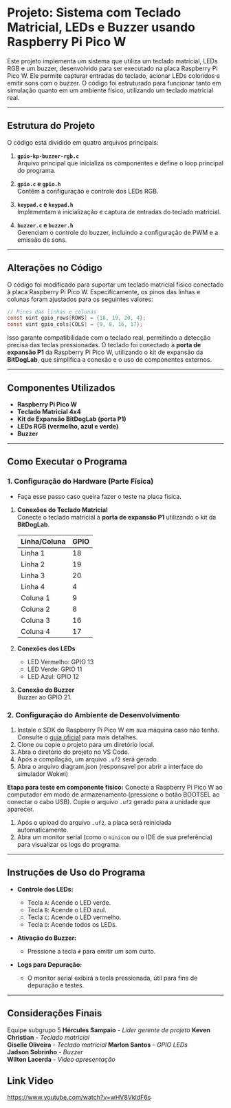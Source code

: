 # Projeto: Sistema com Teclado Matricial, LEDs e Buzzer usando Raspberry Pi Pico W

Este projeto implementa um sistema que utiliza um teclado matricial, LEDs RGB e um buzzer, desenvolvido para ser executado na placa Raspberry Pi Pico W. Ele permite capturar entradas do teclado, acionar LEDs coloridos e emitir sons com o buzzer. O código foi estruturado para funcionar tanto em simulação quanto em um ambiente físico, utilizando um teclado matricial real.

---

## Estrutura do Projeto

O código está dividido em quatro arquivos principais:

1. **`gpio-kp-buzzer-rgb.c`**  
   Arquivo principal que inicializa os componentes e define o loop principal do programa.
   
2. **`gpio.c` e `gpio.h`**  
   Contêm a configuração e controle dos LEDs RGB.

3. **`keypad.c` e `keypad.h`**  
   Implementam a inicialização e captura de entradas do teclado matricial.

4. **`buzzer.c` e `buzzer.h`**  
   Gerenciam o controle do buzzer, incluindo a configuração de PWM e a emissão de sons.

---

## Alterações no Código

O código foi modificado para suportar um teclado matricial físico conectado à placa Raspberry Pi Pico W. Especificamente, os pinos das linhas e colunas foram ajustados para os seguintes valores: 

```c
// Pinos das linhas e colunas
const uint gpio_rows[ROWS] = {18, 19, 20, 4};
const uint gpio_cols[COLS] = {9, 8, 16, 17};
```

Isso garante compatibilidade com o teclado real, permitindo a detecção precisa das teclas pressionadas. O teclado foi conectado à **porta de expansão P1** da Raspberry Pi Pico W, utilizando o kit de expansão da **BitDogLab**, que simplifica a conexão e o uso de componentes externos.

---

## Componentes Utilizados

- **Raspberry Pi Pico W**
- **Teclado Matricial 4x4**
- **Kit de Expansão BitDogLab (porta P1)**
- **LEDs RGB (vermelho, azul e verde)**
- **Buzzer**

---

## Como Executar o Programa

### 1. Configuração do Hardware (Parte Física)
- Faça esse passo caso queira fazer o teste na placa fisica.

1. **Conexões do Teclado Matricial**  
   Conecte o teclado matricial à **porta de expansão P1** utilizando o kit da **BitDogLab**.

   | Linha/Coluna | GPIO |
   |--------------|------|
   | Linha 1      | 18   |
   | Linha 2      | 19   |
   | Linha 3      | 20   |
   | Linha 4      | 4    |
   | Coluna 1     | 9    |
   | Coluna 2     | 8    |
   | Coluna 3     | 16   |
   | Coluna 4     | 17   |

2. **Conexões dos LEDs**  
   - LED Vermelho: GPIO 13
   - LED Verde: GPIO 11
   - LED Azul: GPIO 12

3. **Conexão do Buzzer**  
   Buzzer ao GPIO 21.

### 2. Configuração do Ambiente de Desenvolvimento

1. Instale o SDK do Raspberry Pi Pico W em sua máquina caso não tenha. Consulte o [guia oficial](https://github.com/raspberrypi/pico-sdk) para mais detalhes.
2. Clone ou copie o projeto para um diretório local.
3. Abra o diretório do projeto no VS Code.
4. Após a compilação, um arquivo `.uf2` será gerado.
5. Abra o arquivo diagram.json (responsavel por abrir a interface do simulador Wokwi) 

**Etapa para teste em componente fisico:** Conecte a Raspberry Pi Pico W ao computador em modo de armazenamento (pressione o botão BOOTSEL ao conectar o cabo USB). Copie o arquivo `.uf2` gerado para a unidade que aparecer.

  1. Após o upload do arquivo `.uf2`, a placa será reiniciada automaticamente.
  2. Abra um monitor serial (como o `minicom` ou o IDE de sua preferência) para visualizar os logs do programa.

---

## Instruções de Uso do Programa

- **Controle dos LEDs:**  
  - Tecla `A`: Acende o LED verde.  
  - Tecla `B`: Acende o LED azul.  
  - Tecla `C`: Acende o LED vermelho.  
  - Tecla `D`: Acende todos os LEDs.

- **Ativação do Buzzer:**  
  - Pressione a tecla `#` para emitir um som curto.

- **Logs para Depuração:**  
  - O monitor serial exibirá a tecla pressionada, útil para fins de depuração e testes.

---

## Considerações Finais

Equipe subgrupo 5
**Hércules Sampaio** - *Líder gerente de projeto*
**Keven Christian** - *Teclado matricial*   
**Giselle Oliveira** - *Teclado matricial*
**Marlon Santos** - *GPIO LEDs*   
**Jadson Sobrinho** - *Buzzer*   
**Wilton Lacerda** - *Video apresentação*

## Link Video
https://www.youtube.com/watch?v=wHV8VkldF6s
